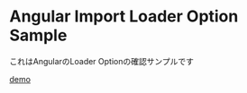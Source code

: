 # Angular Import Loader Option Sample

これはAngularのLoader Optionの確認サンプルです

[demo](https://onicode3.github.io/angular-loader-option-sample/)
